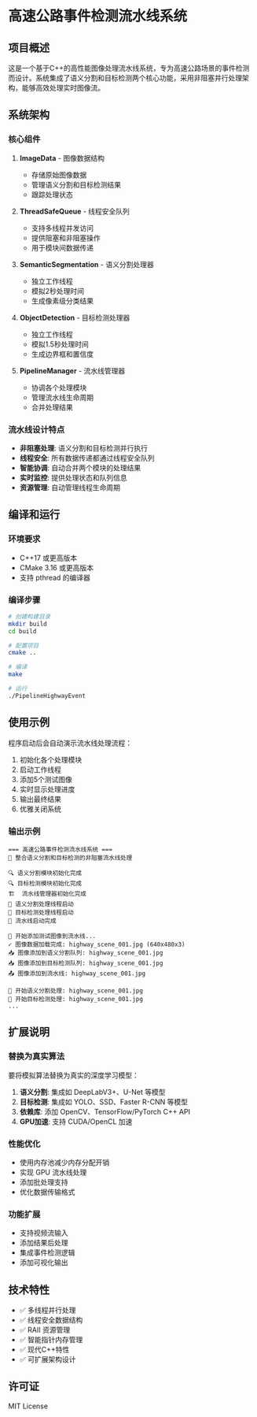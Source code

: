 # 高速公路事件检测流水线系统

## 项目概述

这是一个基于C++的高性能图像处理流水线系统，专为高速公路场景的事件检测而设计。系统集成了语义分割和目标检测两个核心功能，采用非阻塞并行处理架构，能够高效处理实时图像流。

## 系统架构

### 核心组件

1. **ImageData** - 图像数据结构
   - 存储原始图像数据
   - 管理语义分割和目标检测结果
   - 跟踪处理状态

2. **ThreadSafeQueue** - 线程安全队列
   - 支持多线程并发访问
   - 提供阻塞和非阻塞操作
   - 用于模块间数据传递

3. **SemanticSegmentation** - 语义分割处理器
   - 独立工作线程
   - 模拟2秒处理时间
   - 生成像素级分类结果

4. **ObjectDetection** - 目标检测处理器
   - 独立工作线程
   - 模拟1.5秒处理时间
   - 生成边界框和置信度

5. **PipelineManager** - 流水线管理器
   - 协调各个处理模块
   - 管理流水线生命周期
   - 合并处理结果

### 流水线设计特点

- **非阻塞处理**: 语义分割和目标检测并行执行
- **线程安全**: 所有数据传递都通过线程安全队列
- **智能协调**: 自动合并两个模块的处理结果
- **实时监控**: 提供处理状态和队列信息
- **资源管理**: 自动管理线程生命周期

## 编译和运行

### 环境要求

- C++17 或更高版本
- CMake 3.16 或更高版本
- 支持 pthread 的编译器

### 编译步骤

```bash
# 创建构建目录
mkdir build
cd build

# 配置项目
cmake ..

# 编译
make

# 运行
./PipelineHighwayEvent
```

## 使用示例

程序启动后会自动演示流水线处理流程：

1. 初始化各个处理模块
2. 启动工作线程
3. 添加5个测试图像
4. 实时显示处理进度
5. 输出最终结果
6. 优雅关闭系统

### 输出示例

```
=== 高速公路事件检测流水线系统 ===
🚗 整合语义分割和目标检测的非阻塞流水线处理

🔍 语义分割模块初始化完成
🔍 目标检测模块初始化完成
🏗️  流水线管理器初始化完成
🚀 语义分割处理线程启动
🚀 目标检测处理线程启动
🚀 流水线启动完成

📸 开始添加测试图像到流水线...
✓ 图像数据加载完成: highway_scene_001.jpg (640x480x3)
📥 图像添加到语义分割队列: highway_scene_001.jpg
📥 图像添加到目标检测队列: highway_scene_001.jpg
📤 图像添加到流水线: highway_scene_001.jpg

🔄 开始语义分割处理: highway_scene_001.jpg
🔄 开始目标检测处理: highway_scene_001.jpg
...
```

## 扩展说明

### 替换为真实算法

要将模拟算法替换为真实的深度学习模型：

1. **语义分割**: 集成如 DeepLabV3+、U-Net 等模型
2. **目标检测**: 集成如 YOLO、SSD、Faster R-CNN 等模型
3. **依赖库**: 添加 OpenCV、TensorFlow/PyTorch C++ API
4. **GPU加速**: 支持 CUDA/OpenCL 加速

### 性能优化

- 使用内存池减少内存分配开销
- 实现 GPU 流水线处理
- 添加批处理支持
- 优化数据传输格式

### 功能扩展

- 支持视频流输入
- 添加结果后处理
- 集成事件检测逻辑
- 添加可视化输出

## 技术特性

- ✅ 多线程并行处理
- ✅ 线程安全数据结构
- ✅ RAII 资源管理
- ✅ 智能指针内存管理
- ✅ 现代C++特性
- ✅ 可扩展架构设计

## 许可证

MIT License
